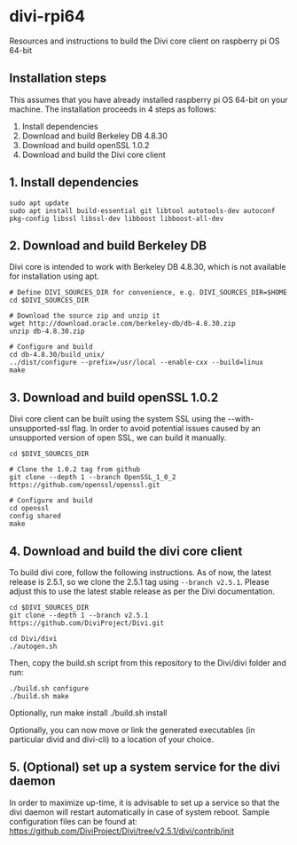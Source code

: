 # divi-rpi64
Resources and instructions to build the Divi core client on raspberry pi OS 64-bit

## Installation steps
This assumes that you have already installed raspberry pi OS 64-bit on your machine. The installation proceeds in 4 steps as follows:

1. Install dependencies
2. Download and build Berkeley DB 4.8.30
3. Download and build openSSL 1.0.2
4. Download and build the Divi core client

## 1. Install dependencies
    sudo apt update    
    sudo apt install build-essential git libtool autotools-dev autoconf pkg-config libssl libssl-dev libboost libboost-all-dev

## 2. Download and build Berkeley DB
Divi core is intended to work with Berkeley DB 4.8.30, which is not available for installation using apt.
    
    # Define DIVI_SOURCES_DIR for convenience, e.g. DIVI_SOURCES_DIR=$HOME
    cd $DIVI_SOURCES_DIR
    
    # Download the source zip and unzip it
    wget http://download.oracle.com/berkeley-db/db-4.8.30.zip
    unzip db-4.8.30.zip 

    # Configure and build 
    cd db-4.8.30/build_unix/
    ../dist/configure --prefix=/usr/local --enable-cxx --build=linux
    make

## 3. Download and build openSSL 1.0.2
Divi core client can be built using the system SSL using the --with-unsupported-ssl flag. In order to avoid potential issues caused by an unsupported version of open SSL, we can build it manually.

    cd $DIVI_SOURCES_DIR
    
    # Clone the 1.0.2 tag from github
    git clone --depth 1 --branch OpenSSL_1_0_2 https://github.com/openssl/openssl.git

    # Configure and build
    cd openssl 
    config shared
    make

## 4. Download and build the divi core client
To build divi core, follow the following instructions. As of now, the latest release is 2.5.1, so we clone the 2.5.1 tag using `--branch v2.5.1`. Please adjust this to use the latest stable release as per the Divi documentation.

    cd $DIVI_SOURCES_DIR   
    git clone --depth 1 --branch v2.5.1 https://github.com/DiviProject/Divi.git 

    cd Divi/divi
    ./autogen.sh

Then, copy the build.sh script from this repository to the Divi/divi folder and run:

    ./build.sh configure
    ./build.sh make

Optionally, run make install
    ./build.sh install

Optionally, you can now move or link the generated executables (in particular divid and divi-cli) to a location of your choice. 

## 5. (Optional) set up a system service for the divi daemon
In order to maximize up-time, it is advisable to set up a service so that the divi daemon will restart automatically in case of system reboot. 
Sample configuration files can be found at:
https://github.com/DiviProject/Divi/tree/v2.5.1/divi/contrib/init
